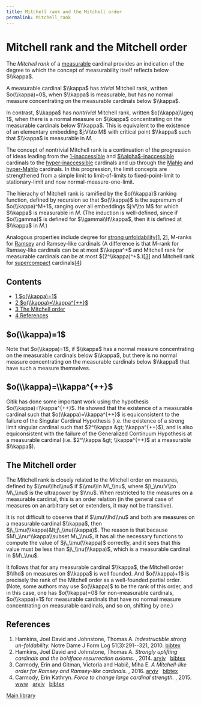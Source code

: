 ```yaml
---
title: Mitchell rank and the Mitchell order
permalink: Mitchell_rank
---
```

# Mitchell rank and the Mitchell order











  
The *Mitchell rank* of a
[measurable](/Measurable "Measurable")
cardinal provides an indication of the degree to which the concept of
measurability itself reflects below $\\kappa$.

A measurable cardinal $\\kappa$ has *trivial* Mitchell rank, written
$o(\\kappa)=0$, when $\\kappa$ is measurable, but has no normal measure
concentrating on the measurable cardinals below $\\kappa$.

In contrast, $\\kappa$ has *nontrivial* Mitchell rank, written
$o(\\kappa)\\geq 1$, when there is a normal measure on $\\kappa$
concentrating on the measurable cardinals below $\\kappa$. This is
equivalent to the existence of an elementary embedding $j:V\\to M$ with
critical point $\\kappa$ such that $\\kappa$ is measurable in $M$.

The concept of nontrivial Mitchell rank is a continuation of the
progression of ideas leading from the
[$1$-inaccessible](/Inaccessible#hyperinaccessible_cardinals "Inaccessible")
and
[$\\alpha$-inaccessible](/Inaccessible#hyperinaccessible_cardinals "Inaccessible")
cardinals to the
[hyper-inaccessible](/Inaccessible#hyperinaccessible_cardinals "Inaccessible")
cardinals and up through the
[Mahlo](/Mahlo "Mahlo") and
[hyper-Mahlo](/Mahlo#hyper-Mahlo "Mahlo")
cardinals. In this progression, the limit concepts are strengthened from
a simple limit to limit-of-limits to fixed-point-limit to
stationary-limit and now normal-measure-one-limit.

The hierachy of Mitchell rank is ramified by the $o(\\kappa)$ ranking
function, defined by recursion so that $o(\\kappa)$ is the supremum of
$o(\\kappa)^M+1$, ranging over all embeddings $j:V\\to M$ for which
$\\kappa$ is measurable in $M$. (The induction is well-defined, since if
$o(\\gamma)$ is defined for $\\gamma\\lt\\kappa$, then it is defined at
$\\kappa$ in $M$.)

Analogous properties include degree for
<a href="/Strongly_unfoldable" class="mw-redirect" title="Strongly unfoldable">strong unfoldability</a>\[[1](#bibkey_HamkinsJohnstone2010:IndestructibleStrongUnfoldability),
[2](#bibkey_HamkinsJohnstone:BoldfaceResurrectionAxioms)\], M-ranks for
[Ramsey](/Ramsey "Ramsey")
and Ramsey-like cardinals (A difference is that M-rank for Ramsey-like
cardinals can be at most $\\kappa^+$ and Mitchell rank for measurable
cardinals can be at most
$(2^\\kappa)^+$.)\[[3](#bibkey_CarmodyGitmanHabic2016:Mitchelllike)\]
and Mitchell rank for
[supercompact](/Supercompact "Supercompact")
cardinals\[[4](#bibkey_Carmody2015:ForceToChangeLargeCardinalStrength)\]



## Contents


-   [<span class="tocnumber">1</span> <span
    class="toctext">$o(\\kappa)=1$</span>](#.24o.28.5Ckappa.29.3D1.24)
-   [<span class="tocnumber">2</span> <span
    class="toctext">$o(\\kappa)=\\kappa^{++}$</span>](#.24o.28.5Ckappa.29.3D.5Ckappa.5E.7B.2B.2B.7D.24)
-   [<span class="tocnumber">3</span> <span class="toctext">The Mitchell
    order</span>](#The_Mitchell_order)
-   [<span class="tocnumber">4</span> <span
    class="toctext">References</span>](#References)


## $o(\\kappa)=1$

Note that $o(\\kappa)=1$, if $\\kappa$ has a normal measure
concentrating on the measurable cardinals below $\\kappa$, but there is
no normal measure concentrating on the measurable cardinals below
$\\kappa$ that have such a measure themselves.

## $o(\\kappa)=\\kappa^{++}$

Gitik has done some important work using the hypothesis
$o(\\kappa)=\\kappa^{++}$. He showed that the existence of a measurable
cardinal such that $o(\\kappa)=\\kappa^{++}$ is equiconsistent to the
failure of the Singular Cardinal Hypothesis (i.e. the existence of a
strong limit singular cardinal such that $2^\\kappa &gt; \\kappa^{++}$),
and is also equiconsistent with the failure of the Generalized Continuum
Hypothesis at a measurable cardinal (i.e. $2^\\kappa &gt; \\kappa^{++}$
at a measurable $\\kappa$).

## The Mitchell order

The Mitchell rank is closely related to the Mitchell order on measures,
defined by $\\mu\\lhd\\nu$ if $\\mu\\in M\_\\nu$, where $j\_\\nu:V\\to
M\_\\nu$ is the ultrapower by $\\nu$. When restricted to the measures on
a measurable cardinal, this is an order relation (in the general case of
measures on an arbitrary set or extenders, it may not be transitive).

It is not difficult to observe that if $\\mu\\lhd\\nu$ and both are
measures on a measurable cardinal $\\kappa$, then
$j\_\\mu(\\kappa)&lt;j\_\\nu(\\kappa)$. The reason is that because
$M\_\\nu^\\kappa\\subset M\_\\nu$, it has all the necessary functions to
compute the value of $j\_\\mu(\\kappa)$ correctly, and it sees that this
value must be less than $j\_\\nu(\\kappa)$, which is a measurable
cardinal in $M\_\\nu$.

It follows that for any measurable cardinal $\\kappa$, the Mitchell
order $\\lhd$ on measures on $\\kappa$ is well founded. And
$o(\\kappa)+1$ is precisely the rank of the Mitchell order as a
well-founded partial order. (Note, some authors may use $o(\\kappa)$ to
be the rank of this order, and in this case, one has $o(\\kappa)=0$ for
non-measurable cardinals, $o(\\kappa)=1$ for measurable cardinals that
have no normal measure concentrating on measurable cardinals, and so on,
shifting by one.)

## References

1.  <span
    id="bibkey_HamkinsJohnstone2010:IndestructibleStrongUnfoldability">Hamkins,
    Joel David and Johnstone, Thomas A. *Indestructible strong
    un-foldability.* Notre Dame J Form Log 51(3):291--321, 2010.
    <a href="javascript:bibpopup(&#39;@article%7BHamkinsJohnstone2010:IndestructibleStrongUnfoldability,%20%20AUTHOR%20=%20%20%20%20%20%20%20%7BHamkins,%20Joel%20David%20and%20Johnstone,%20Thomas%20A.%7D,%3Cbr%3E%20%20TITLE%20=%20%20%20%20%20%20%20%20%7BIndestructible%20strong%20un-foldability%7D,%3Cbr%3E%20%20YEAR%20=%20%20%20%20%20%20%20%20%20%7B2010%7D,%3Cbr%3E%20%20JOURNAL%20=%20%20%20%20%20%20%7BNotre%20Dame%20J.%20Form.%20Log.%7D,%3Cbr%3E%20%20VOLUME%20=%20%20%20%20%20%20%20%7B51%7D,%3Cbr%3E%20%20NUMBER%20=%20%20%20%20%20%20%20%7B3%7D,%3Cbr%3E%20%20PAGES%20=%20%20%20%20%20%20%20%20%7B291--321%7D%7D&#39;)" class="bibtex">bibtex</a></span>
2.  <span
    id="bibkey_HamkinsJohnstone:BoldfaceResurrectionAxioms">Hamkins,
    Joel David and Johnstone, Thomas A. *Strongly uplifting cardinals
    and the boldface resurrection axioms.* , 2014.
    <a href="http://arxiv.org/abs/1403.2788" class="extiw">arχiv</a>   <a href="javascript:bibpopup(&#39;@article%7BHamkinsJohnstone:BoldfaceResurrectionAxioms,%20%20AUTHOR%20=%20%20%20%20%20%20%20%7BHamkins,%20Joel%20David%20and%20Johnstone,%20Thomas%20A.%7D,%3Cbr%3E%20%20TITLE%20=%20%20%20%20%20%20%20%20%7BStrongly%20uplifting%20cardinals%20and%20the%20boldface%20resurrection%20axioms%7D,%3Cbr%3E%20%20YEAR%20=%20%20%20%20%20%20%20%20%20%7B2014%7D,%3Cbr%3E%20%20eprint%20=%20%20%20%20%20%20%20%7B1403.2788%7D,%3Cbr%3E%7D&#39;)" class="bibtex">bibtex</a></span>
3.  <span id="bibkey_CarmodyGitmanHabic2016:Mitchelllike">Carmody, Erin
    and Gitman, Victoria and Habič, Miha E. *A Mitchell-like order for
    Ramsey and Ramsey-like cardinals.* , 2016.
    <a href="http://arxiv.org/abs/1609.07645" class="extiw">arχiv</a>   <a href="javascript:bibpopup(&#39;@article%7BCarmodyGitmanHabic2016:Mitchelllike,%20%20%20%20author%20=%20%7BCarmody,%20Erin%20and%20Gitman,%20Victoria%20and%20Habič,%20Miha%20E.%7D,%3Cbr%3E%20%20%20%20%20%20%20%20%20title%20=%20%7BA%20Mitchell-like%20order%20for%20Ramsey%20and%20Ramsey-like%20cardinals%7D,%3Cbr%3E%20%20%20%20%20%20%20%20year%20=%20%7B2016%7D,%3Cbr%3E%20%20%20%20%20eprint%20=%20%7B1609.07645%7D,%3Cbr%3E%7D&#39;)" class="bibtex">bibtex</a></span>
4.  <span
    id="bibkey_Carmody2015:ForceToChangeLargeCardinalStrength">Carmody,
    Erin Kathryn. *Force to change large cardinal strength.* , 2015.
    <a href="https://academicworks.cuny.edu/gc_etds/879/" class="extiw">www</a>   <a href="http://web.archive.org/web/20191005075012/http://arxiv.org/abs/1506.03432" class="extiw">arχiv</a>   <a href="javascript:bibpopup(&#39;@article%7BCarmody2015:ForceToChangeLargeCardinalStrength,%20%20%20%20author%20=%20%7BCarmody,%20Erin%20Kathryn%7D,%3Cbr%3E%20%20%20%20%20%20%20%20%20title%20=%20%7BForce%20to%20change%20large%20cardinal%20strength%7D,%3Cbr%3E%20%20%20%20%20%20%20%20year%20=%20%7B2015%7D,%3Cbr%3E%20%20%20%20%20eprint%20=%20%7B1506.03432%7D,%3Cbr%3E%20%20%20%20%20%20url%20=%20%7Bhttps://academicworks.cuny.edu/gc_etds/879/%7D%7D&#39;)" class="bibtex">bibtex</a></span>

[Main
library](/Library "Library")



